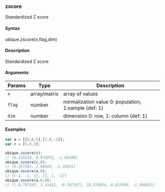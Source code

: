 ### zscore

Standardized Z score


#### Syntax

ubique.zscore(x,flag,dim)


#### Description

Standardized Z score  



#### Arguments

|Params|Type|Description
|---------|----|-----------
|`x` | array/matrix | array of values
|`flag` | number | normalization value 0: population, 1:sample (def: 1)
|`dim` | number | dimension 0: row, 1: column (def: 1)


#### Examples

```js
var a = [[5,6,5],[7,8,-1]];
var c = [5,6,3];

ubique.zscore(c);
// [0.218218, 0.872872, -1.09109]
ubique.zscore(c,0);
// [0.267261, 1.06904, -1.33631]
ubique.zscore(a,0);
// [[-1, -1, 1], [1, 1, -1]]
ubique.zscore(a,0,0);
// [[-0.707107, 1.41421, -0.707107], [0.579324, 0.827606, -1.40693]]
```

